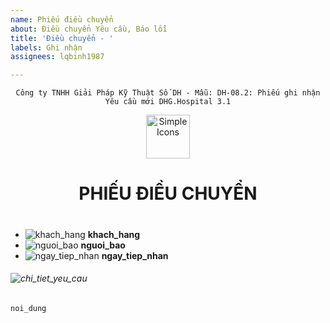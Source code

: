 ```yaml
---
name: Phiếu điều chuyển
about: Điều chuyển Yêu cầu, Báo lỗi
title: 'Điều chuyển - '
labels: Ghi nhận
assignees: lqbinh1987

---
```


<div align="center">

`Công ty TNHH Giải Pháp Kỹ Thuật Số DH - Mẫu: DH-08.2: Phiếu ghi nhận Yêu cầu mới DHG.Hospital 3.1`

</div>

<div align="center">
  <img src="https://raw.githubusercontent.com/dh-hos/dhg.hospitalprinter/main/Deploy_Tools/Logo.ico" alt="Simple Icons" width=70>
  <h1>PHIẾU  ĐIỀU CHUYỂN</h1>  
</div>

#
-  ![khach_hang](https://img.shields.io/badge/Bệnh%20viện-:-blue?style=plastic&logo=github) **khach_hang**
-  ![nguoi_bao](https://img.shields.io/badge/Người%20báo-:-blue?style=plastic&logo=github) **nguoi_bao**
-  ![ngay_tiep_nhan](https://img.shields.io/badge/Ngày%20chi%20nhận-:-blue?style=plastic&logo=github) **ngay_tiep_nhan**

###### ![chi_tiet_yeu_cau](https://img.shields.io/badge/Chi%20tiết%20yêu%20cầu%20-:-blue?style=for-the-badge&logo=github)
```
noi_dung

```
